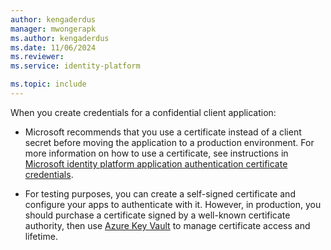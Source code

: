 ```yaml
---
author: kengaderdus
manager: mwongerapk
ms.author: kengaderdus
ms.date: 11/06/2024
ms.reviewer:
ms.service: identity-platform

ms.topic: include
---
```


When you create credentials for a confidential client application:

- Microsoft recommends that you use a certificate instead of a client secret before moving the application to a production environment. For more information on how to use a certificate, see instructions in [Microsoft identity platform application authentication certificate credentials](../../certificate-credentials.md).

- For testing purposes, you can create a self-signed certificate and configure your apps to authenticate with it. However, in production, you should purchase a certificate signed by a well-known certificate authority, then use [Azure Key Vault](/azure/key-vault/general/overview) to manage certificate access and lifetime.